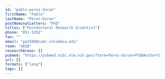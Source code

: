 ```yaml
---
id: "pablo-perez-duran"
firstName: "Pablo"
lastName: "Perez-Duran"
postNominalLetters: "PhD"
titles: ["Postdoctoral Research Scientist"]
phone: "851-5292"
fax: ""
email: "pp2569@cumc.columbia.edu"
room: "401B"
researchAreas: []
pubmed: "https://pubmed.ncbi.nlm.nih.gov/?term=Perez-Duran+P%5BAuthor%5D"
url: []
formats: ["long"]
tags: []
---
```

